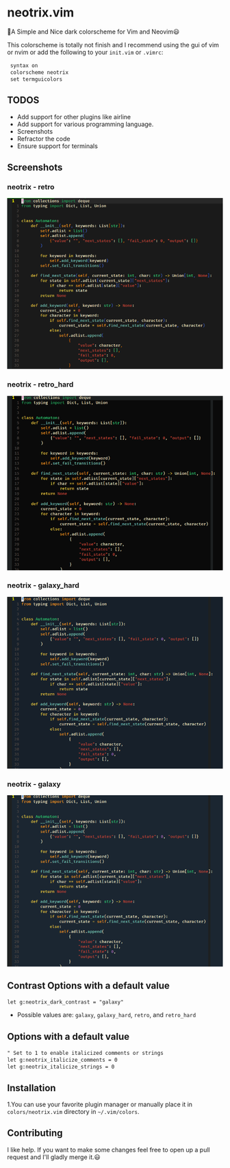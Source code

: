 # neotrix.vim
💚A Simple and Nice dark colorscheme for Vim and Neovim😃

This colorscheme is totally not finish and I recommend using the gui of vim or nvim or add the following to your `init.vim` or `.vimrc`:
 ```vim
  syntax on
  colorscheme neotrix
  set termguicolors
```


## TODOS
* Add support for other plugins like airline
* Add support for various programming language.
* Screenshots
* Refractor the code
* Ensure support for terminals

## Screenshots
### neotrix - retro
![alt-text](https://github.com/senran101604/neotrix.vim/blob/main/screencaps/neotrix-retro.png)

### neotrix - retro_hard
![alt-text](https://github.com/senran101604/neotrix.vim/blob/main/screencaps/neotrix-retro_hard.png)

### neotrix - galaxy_hard
![alt-text](https://github.com/senran101604/neotrix.vim/blob/main/screencaps/neotrix-galaxy_hard.png)

### neotrix - galaxy
![alt-text](https://github.com/senran101604/neotrix.vim/blob/main/screencaps/neotrix-galaxy.png)


## Contrast Options with a default value
```vim
let g:neotrix_dark_contrast = "galaxy"
```
* Possible values are: `galaxy`, `galaxy_hard`, `retro`, and `retro_hard`

## Options with a default value
```vim
" Set to 1 to enable italicized comments or strings
let g:neotrix_italicize_comments = 0
let g:neotrix_italicize_strings = 0
```


## Installation
1.You can use your favorite plugin manager or manually place it in `colors/neotrix.vim` directory in  `~/.vim/colors`.

## Contributing
I like help. If you want to make some changes feel free to open up a pull request and I'll gladly merge it.😃

